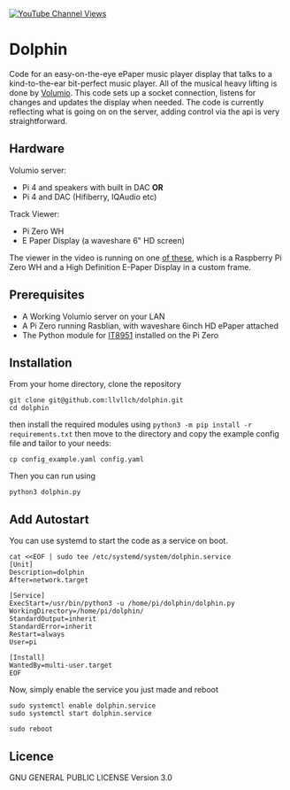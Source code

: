 [![YouTube Channel Views](https://img.shields.io/youtube/channel/views/UCz5BOU9J9pB_O0B8-rDjCWQ?label=YouTube&style=social)](https://www.youtube.com/channel/UCz5BOU9J9pB_O0B8-rDjCWQ)

# Dolphin
Code for an easy-on-the-eye ePaper music player display that talks to a kind-to-the-ear bit-perfect music player. All of the musical heavy lifting is done by [Volumio](https://github.com/volumio/Volumio2). This code sets up a socket connection, listens for changes and updates the display when needed. The code is currently reflecting what is going on on the server, adding control via the api is very straightforward.

## Hardware
Volumio server:
- Pi 4 and speakers with built in DAC **OR**
- Pi 4 and DAC (Hifiberry, IQAudio etc)

Track Viewer:
- Pi Zero WH
- E Paper Display (a waveshare 6" HD screen)

The viewer in the video is running on one [of these](https://www.veeb.ch/store/p/tickerxl), which is a Raspberry Pi Zero WH and a High Definition E-Paper Display in a custom frame.

## Prerequisites
- A Working Volumio server on your LAN
- A Pi Zero running Rasblian, with waveshare 6inch HD ePaper attached
- The Python module for [IT8951](https://github.com/GregDMeyer/IT8951) installed on the Pi Zero

## Installation 

From your home directory, clone the repository 

```
git clone git@github.com:llvllch/dolphin.git
cd dolphin
```

then install the required modules using `python3 -m pip install -r requirements.txt` then 
move to the directory and copy the example config file and tailor to your needs:
```
cp config_example.yaml config.yaml
```
Then you can run using
```
python3 dolphin.py
```

## Add Autostart

You can use systemd to start the code as a service on boot.

```
cat <<EOF | sudo tee /etc/systemd/system/dolphin.service
[Unit]
Description=dolphin
After=network.target

[Service]
ExecStart=/usr/bin/python3 -u /home/pi/dolphin/dolphin.py
WorkingDirectory=/home/pi/dolphin/
StandardOutput=inherit
StandardError=inherit
Restart=always
User=pi

[Install]
WantedBy=multi-user.target
EOF
```
Now, simply enable the service you just made and reboot
```  
sudo systemctl enable dolphin.service
sudo systemctl start dolphin.service

sudo reboot
```
## Licence

GNU GENERAL PUBLIC LICENSE Version 3.0
 
